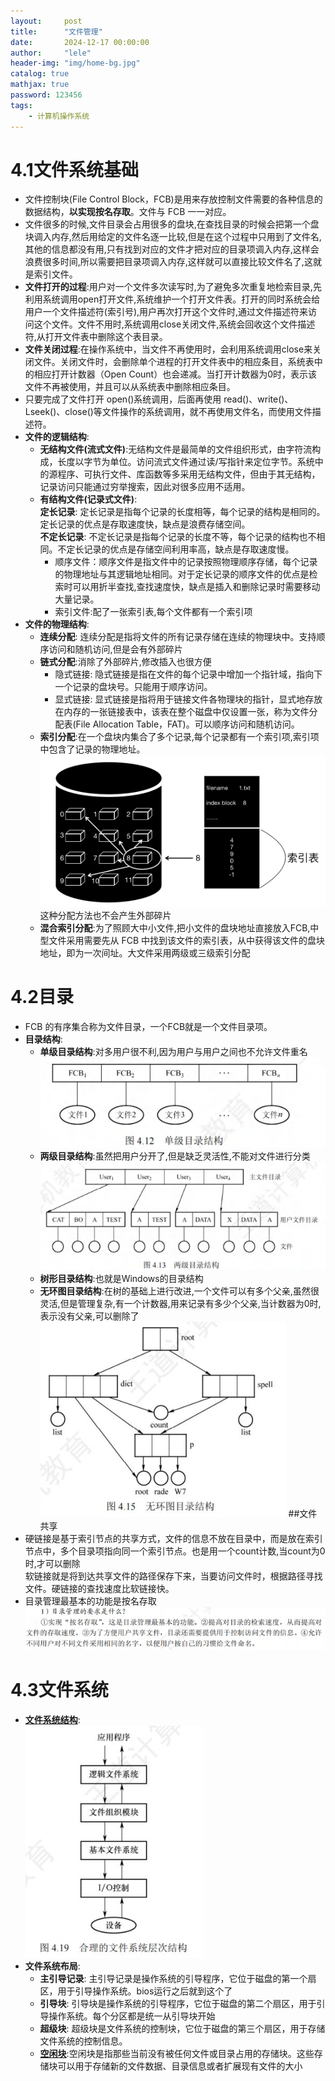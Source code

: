 ```yaml
---
layout:     post
title:      "文件管理"
date:       2024-12-17 00:00:00
author:     "lele"
header-img: "img/home-bg.jpg"
catalog: true
mathjax: true
password: 123456
tags:
    - 计算机操作系统
---
```

# 4.1文件系统基础
- 文件控制块(File Control Block，FCB)是用来存放控制文件需要的各种信息的数据结构，**以实现按名存取**。文件与 FCB 一一对应。
- 文件很多的时候,文件目录会占用很多的盘块,在查找目录的时候会把第一个盘块调入内存,然后用给定的文件名逐一比较,但是在这个过程中只用到了文件名,其他的信息都没有用,只有找到对应的文件才把对应的目录项调入内存,这样会浪费很多时间,所以需要把目录项调入内存,这样就可以直接比较文件名了,这就是索引文件。
- **文件打开的过程**:用户对一个文件多次读写时,为了避免多次重复地检索目录,先利用系统调用open打开文件,系统维护一个打开文件表。打开的同时系统会给用户一个文件描述符(索引号),用户再次打开这个文件时,通过文件描述符来访问这个文件。文件不用时,系统调用close关闭文件,系统会回收这个文件描述符,从打开文件表中删除这个表目录。
- **文件关闭过程**:在操作系统中，当文件不再使用时，会利用系统调用close来关闭文件。关闭文件时，会删除单个进程的打开文件表中的相应条目，系统表中的相应打开计数器（Open Count）也会递减。当打开计数器为0时，表示该文件不再被使用，并且可以从系统表中删除相应条目。
- 只要完成了文件打开 open()系统调用，后面再使用 read()、write()、Lseek()、close()等文件操作的系统调用，就不再使用文件名，而使用文件描述符。
- **文件的逻辑结构**:
  - **无结构文件(流式文件)**:无结构文件是最简单的文件组织形式，由字符流构成，长度以字节为单位。访问流式文件通过读/写指针来定位字节。系统中的源程序、可执行文件、库函数等多采用无结构文件，但由于其无结构，记录访问只能通过穷举搜索，因此对很多应用不适用。
  - **有结构文件(记录式文件)**:<br>
   **定长记录**: 定长记录是指每个记录的长度相等，每个记录的结构是相同的。定长记录的优点是存取速度快，缺点是浪费存储空间。<br>
   **不定长记录**: 不定长记录是指每个记录的长度不等，每个记录的结构也不相同。不定长记录的优点是存储空间利用率高，缺点是存取速度慢。
    - 顺序文件：顺序文件是指文件中的记录按照物理顺序存储，每个记录的物理地址与其逻辑地址相同。对于定长记录的顺序文件的优点是检索时可以用折半查找,查找速度快，缺点是插入和删除记录时需要移动大量记录。
    - 索引文件:配了一张索引表,每个文件都有一个索引项
- **文件的物理结构**:
  - **连续分配**: 连续分配是指将文件的所有记录存储在连续的物理块中。支持顺序访问和随机访问,但是会有外部碎片
  - **链式分配**:消除了外部碎片,修改插入也很方便
    - 隐式链接: 隐式链接是指在文件的每个记录中增加一个指针域，指向下一个记录的盘块号。只能用于顺序访问。
    - 显式链接: 显式链接是指将用于链接文件各物理块的指针，显式地存放在内存的一张链接表中，该表在整个磁盘中仅设置一张，称为文件分配表(File Allocation Table，FAT)。可以顺序访问和随机访问。
  - **索引分配**:在一个盘块内集合了多个记录,每个记录都有一个索引项,索引项中包含了记录的物理地址。![text](/img/in-post/Snipaste_2024-12-17_13-30-41.png)这种分配方法也不会产生外部碎片
  - **混合索引分配**:为了照顾大中小文件,把小文件的盘块地址直接放入FCB,中型文件采用需要先从 FCB 中找到该文件的索引表，从中获得该文件的盘块地址，即为一次间址。大文件采用两级或三级索引分配
# 4.2目录
- FCB 的有序集合称为文件目录，一个FCB就是一个文件目录项。
- **目录结构**:
  - **单级目录结构**:对多用户很不利,因为用户与用户之间也不允许文件重名<br>![text](/img/in-post/Snipaste_2024-12-17_13-41-57.png)<br>
  - **两级目录结构**:虽然把用户分开了,但是缺乏灵活性,不能对文件进行分类![text](/img/in-post/Snipaste_2024-12-17_13-43-58.png)<br>
  - **树形目录结构**:也就是Windows的目录结构
  - **无环图目录结构**:在树的基础上进行改进,一个文件可以有多个父亲,虽然很灵活,但是管理复杂,有一个计数器,用来记录有多少个父亲,当计数器为0时,表示没有父亲,可以删除了![text](/img/in-post/Snipaste_2024-12-17_13-47-22.png)
##文件共享
- 硬链接是基于索引节点的共享方式，文件的信息不放在目录中，而是放在索引节点中，多个目录项指向同一个索引节点。也是用一个count计数,当count为0时,才可以删除<br>软链接就是将到达共享文件的路径保存下来，当要访问文件时，根据路径寻找文件。硬链接的查找速度比软链接快。
- 目录管理最基本的功能是按名存取<br>![text](/img/in-post/Snipaste_2024-12-17_13-59-10.png)
# 4.3文件系统
- **[文件系统结构](https://www.doubao.com/thread/ac4346e6e8dd6)**:<br>![text](/img/in-post/Snipaste_2024-12-17_14-07-24.png)
- **文件系统布局**:<br>
  - **主引导记录**: 主引导记录是操作系统的引导程序，它位于磁盘的第一个扇区，用于引导操作系统。bios运行之后就到这个了
  - **引导块**: 引导块是操作系统的引导程序，它位于磁盘的第二个扇区，用于引导操作系统。每个分区都是统一从引导块开始
  - **超级块**: 超级块是文件系统的控制块，它位于磁盘的第三个扇区，用于存储文件系统的控制信息。
  - **[空闲块](https://www.doubao.com/thread/a576fe60b41ae)**:空闲块是指那些当前没有被任何文件或目录占用的存储块。这些存储块可以用于存储新的文件数据、目录信息或者扩展现有文件的大小